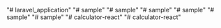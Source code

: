 "# laravel_application" 
"# sample" 
"# sample" 
"# sample" 
"# sample" 
"# sample" 
"# sample" 
"# calculator-react" 
"# calculator-react" 

